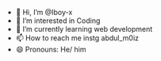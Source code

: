 - 👋 Hi, I’m @Iboy-x
- 👀 I’m interested in Coding
- 🌱 I’m currently learning web development 
- 📫 How to reach me instg abdul_m0iz
- 😄 Pronouns: He/ him 

<!---
Iboy-x/Iboy-x is a ✨ special ✨ repository because its `README.md` (this file) appears on your GitHub profile.
You can click the Preview link to take a look at your changes.
--->
